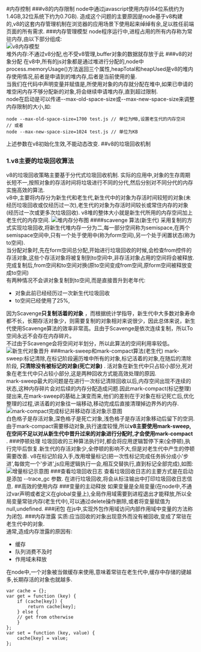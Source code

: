#内存控制
###v8的内存限制
node中通过javascript使用内存(64位系统约为1.4GB,32位系统下约为0.7GB). 造成这个问题的主要原因是node基于v8构建的,v8的这套内存管理机制在浏览器的应用场景下使用起来绰绰有余,足以胜任前端页面的所有需求.
###内存管理模型
node程序运行中,进程占用的所有内存称为常驻内存,由以下部分组成:  
![v8内存模型](http://oy99ekzhi.bkt.clouddn.com/10.png)  
堆外内存:不通过v8分配,也不受v8管理,buffer对象的数据就存放于此
###v8的对象分配
在v8中,所有的js对象都是通过堆进行分配的,node中process.memoryUsage()方法返回三个属性,heapTotal和heapUsed是v8的堆内存使用情况,前者是申请到的堆内存,后者是当前使用的量.  
当我们在代码中声明变量并赋值是,所使用对象的内存就分配在堆中,如果已申请的堆空闲内存不够分配新的对象,将会继续申请堆内存,直到超过限制.  
node在启动是可以传递--max-old-space-size或--max-new-space-size来调整内存限制的大小,如: 

	node --max-old-space-size=1700 test.js // 单位为MB,设置老生代的内存空间
	// 或者
	node --max-new-space-size=1024 test.js // 单位为KB
上述参数在v8初始化生效,不能动态改变.
##v8的垃圾回收机制
### 1.v8主要的垃圾回收算法
v8的垃圾回收策略主要基于分代式垃圾回收机制. 实际的应用中,对象的生存周期长短不一,按照对象的存活时间将垃圾进行不同的分代,然后分别对不同分代的内存实施高效的算法.  
v8中,主要将内存分为新生代和老生代,新生代中的对象为存活时间较短的对象(未经历垃圾回收或仅经历过一次),老生代的对象为存活时间较长或常住内存的对象(经历过一次或更多次垃圾回收). v8堆的整体大小就是新生代所用的内存空间加上老生代的内存空间. 
![堆内存分布图](http://oy99ekzhi.bkt.clouddn.com/12.png)
####scavenge 算法(新生代)
采用复制的方式实现垃圾回收,将新生代堆内存一分为二,每一部分空间称为semispace,在两个semispace空间中,只有一个处于使用中(称为form空间),另一个处于闲置状态(称为to空间).   
当分配对象时,先在form空间总分配,开始进行垃圾回收的时候,会检查from控件的存活对象,这些个存活对象将被复制到to空间中,非存活对象占用的空间将会被释放.完成复制后,from空间和to空间对换(原to空间变成from空间,原form空间被释放变成to空间)  
有两种情况不会讲对象复制到to空间,而是直接晋升到老年代:  

- 对象此前已经经历过一次新生代垃圾回收
- to空间已经使用了25%,

因为Scavenge**只复制活着的对象** ，而根据统计学指导，新生代中大多数对象寿命都不长，长期存活对象少，则需要复制的对象相对来说很少，因此总体来说，新生代使用Scavenge算法的效率非常高。且由于Scavenge是依次连续复制，所以To空间永远不会存在内存碎片。  
不过由于Scavenge会将空间对半划分，所以此算法的空间利用率较低。  
![新生代对象晋升](http://oy99ekzhi.bkt.clouddn.com/11.png)
###mark-sweep和mark-compact算法(老生代)
mark-sweep:标记清除,在标记阶段遍历堆中所有的对象,标记活着的对象,在随后的清除阶段, **只清除没有被标记的对象(死亡对象)** . 活对象在新生代中只占较小部分,死对象在老生代中只占较小部分,这是两种回收方式能高效处理的原因.  
mark-sweep最大的问题是在进行一次标记清除回收以后,内存空间出现不连续的状态,这种内存碎片会对后续的内存分配造成问题.因此mark-compact(标记整理)提出来,在mark-sweep的基础上演变而来,他们的差别在于对象在标记死亡后,优化整理的过程,讲活着的对象往一端移动,移动完成后直接清理掉边界外的内存.  
![mark-compact完成标记并移动存活对象示意图](http://oy99ekzhi.bkt.clouddn.com/13.png)  
白色格子是存活对象,深色格子是死亡对象,浅色格子是存活对象移动后留下的空洞.  
由于mark-compact需要移动对象,执行速度较慢,所以**v8主要使用mark-sweep,在空间不足以对从新生代中晋升过来的对象进行分配时,才会使用mark-compact** .
###停顿处理
垃圾回收的三种算法执行时,都会将应用逻辑暂停下来(全停顿),执行完毕后恢复.新生代的存活对象少,全停顿的影响不大,但是对老生代中产生的停顿需要改善. v8在标记阶段入手,改用增量标记(把一次性标记完成任务拆分成小'步进',每做完一个'步进',js应用逻辑执行一会,相互交替执行,直到标记全部完成),如图:  
![增量标记示意图](http://oy99ekzhi.bkt.clouddn.com/14.png)
###查看垃圾回收日志
查看垃圾回收日志的主要方式是在启动是添加 --trace_gc 参数. 在进行垃圾回收,将会从标注输出中打印垃圾回收日志信息.
##高效的使用内存
###变量的主动释放
如果变量是全局变量(在node中,不通过var声明或者定义在global变量上),全局作用域需要到进程退出才能释放,所以全局变量常驻内存(老生代中),可以通过delete操作删除,或者将变量赋值为null,undefined.
###闭包
在js中,实现外包作用域访问内部作用域中变量的方法称为闭包.
###内存泄露
实质:应当回收的对象出现意外而没有被回收,变成了常驻在老生代中的对象.  
通常,造成内存泄露的原因有:  

- 缓存
- 队列消费不及时
- 作用域未释放

在node中,一个对象被当做缓存来使用,意味着常驻在老生代中,缓存中存储的键越多,长期存活的对象也就越多.

	var cache = {};
	var get = function (key) {
		if (cache[key]) {
			return cache[key];
		} else {
		// get from otherwise
		}
	};
	var set = function (key, value) {
		cache[key] = value;
	};


